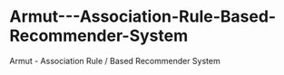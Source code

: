 # Armut---Association-Rule-Based-Recommender-System
Armut - Association Rule / Based Recommender System
